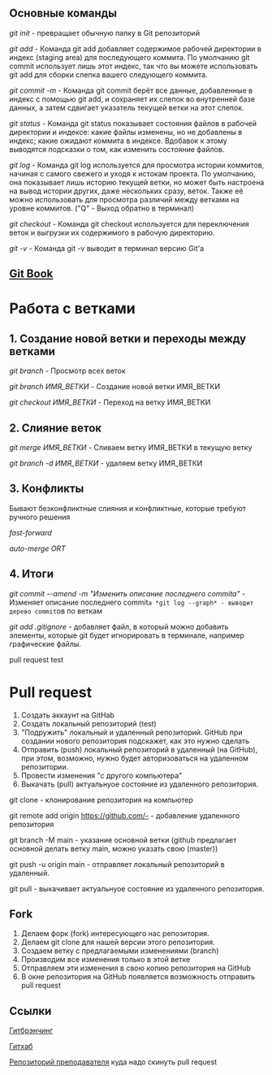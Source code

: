 ## Основные команды

*git init* - превращает обычную папку в Git репозиторий

*git add* - Команда git add добавляет содержимое рабочей директории в индекс (staging area) для последующего коммита. По умолчанию git commit использует лишь этот индекс, так что вы можете использовать git add для сборки слепка вашего следующего коммита.

*git commit -m* - Команда git commit берёт все данные, добавленные в индекс с помощью git add, и сохраняет их слепок во внутренней базе данных, а затем сдвигает указатель текущей ветки на этот слепок.

*git status* - Команда git status показывает состояния файлов в рабочей директории и индексе: какие файлы изменены, но не добавлены в индекс; какие ожидают коммита в индексе. Вдобавок к этому выводятся подсказки о том, как изменить состояние файлов.

*git log* - Команда git log используется для просмотра истории коммитов, начиная с самого свежего и уходя к истокам проекта. По умолчанию, она показывает лишь историю текущей ветки, но может быть настроена на вывод истории других, даже нескольких сразу, веток. Также её можно использовать для просмотра различий между ветками на уровне коммитов. ("Q" - Выход обратно в терминал)

*git checkout* - Команда git checkout используется для переключения веток и выгрузки их содержимого в рабочую директорию.

*git -v* - Команда git -v выводит в терминал версию Git'a

## [Git Book](https://git-scm.com/book/ru/v2)

# Работа с ветками

## 1. Создание новой ветки и переходы между ветками

*git branch* - Просмотр всех веток

*git branch ИМЯ_ВЕТКИ* - Создание новой ветки ИМЯ_ВЕТКИ

*git checkout ИМЯ_ВЕТКИ* - Переход на ветку ИМЯ_ВЕТКИ

## 2. Слияние веток

*git merge ИМЯ_ВЕТКИ* - Сливаем ветку ИМЯ_ВЕТКИ в текущую ветку

*git branch -d ИМЯ_ВЕТКИ* - удаляем ветку ИМЯ_ВЕТКИ

## 3. Конфликты

Бывают безконфликтные слияния и конфликтные, которые требуют ручного решения

*fast-forward*

*auto-merge ORT*

## 4. Итоги

*git commit --amend -m "Изменить описание последнего commita"* - Изменяет описание последнего commit`a
*git log --graph* - выводит дерево commit`ов по веткам

*git add .gitignore* - добавляет файл, в который можно добавить элементы, которые git будет игнорировать в терминале, например графические файлы.

pull request test

# Pull request

1. Создать аккаунт на GitHab
2. Создать локальный репозиторий (test)
3. "Подружить" локальный и удаленный репозиторий. GitHub при создании нового репозитория подскажет, как это нужно сделать
4. Отправить (push) локальный репозиторий в удаленный (на GitHub), при этом, возможно, нужно будет авторизоваться на удаленном репозитории.
5. Провести изменения "с другого компьютера"
6. Выкачать (pull) актуальнуое состояние из удаленного репозитория.

git clone <url-> - клонирование репозитория на компьютер

git remote add origin <https://github.com/-> - добавление удаленного репозитория

git branch -M main - указание основной ветки (github предлагает основной делать ветку main, можно указать свою (master))

git push -u origin main - отправляет локальный репозиторий в удаленный.

git pull - выкачивает актуальнуое состояние из удаленного репозитория.

## Fork

1. Делаем форк (fork) интересующего нас репозитория.
2. Делаем git clone для нашей версии этого репозитория.
3. Создаем ветку с предлагаемыми изменениями (branch)
4. Производим все изменения только в этой ветке
5. Отправляем эти изменения в свою копию репозитория на GitHub
6. В окне репозитория на GitHub появляется возможность отправить pull request

## Ссылки

[Гитбрэнчинг](https://learngitbranching.js.org/?locale=ru_RU&=)

[Гитхаб](https://github.com/)

[Репозиторий преподавателя](https://github.com/v-avn/gitLesson) куда надо скинуть pull request